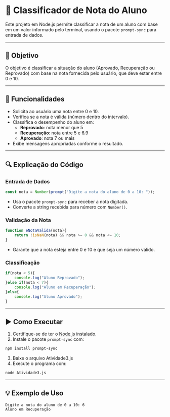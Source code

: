 # 📘 Classificador de Nota do Aluno

Este projeto em Node.js permite classificar a nota de um aluno com base em um valor informado pelo terminal, usando o pacote `prompt-sync` para entrada de dados.

---

## 🎯 Objetivo

O objetivo é classificar a situação do aluno (Aprovado, Recuperação ou Reprovado) com base na nota fornecida pelo usuário, que deve estar entre 0 e 10.

---

## 🧩 Funcionalidades

- Solicita ao usuário uma nota entre 0 e 10.
- Verifica se a nota é válida (número dentro do intervalo).
- Classifica o desempenho do aluno em:
  - **Reprovado**: nota menor que 5
  - **Recuperação**: nota entre 5 e 6.9
  - **Aprovado**: nota 7 ou mais
- Exibe mensagens apropriadas conforme o resultado.

---

## 🔍 Explicação do Código

### Entrada de Dados

```js
const nota = Number(prompt("Digite a nota do aluno de 0 a 10: "));
```

- Usa o pacote `prompt-sync` para receber a nota digitada.
- Converte a string recebida para número com `Number()`.

### Validação da Nota

```js
function eNotaValida(nota){
    return !isNaN(nota) && nota >= 0 && nota <= 10;
}
```

- Garante que a nota esteja entre 0 e 10 e que seja um número válido.

### Classificação

```js
if(nota < 5){
    console.log("Aluno Reprovado");
}else if(nota < 7){
    console.log("Aluno em Recuperação");
}else{
    console.log("Aluno Aprovado");
}
```

---

## ▶️ Como Executar

1. Certifique-se de ter o [Node.js](https://nodejs.org/) instalado.
2. Instale o pacote `prompt-sync` com:

```bash
npm install prompt-sync
```

3. Baixe o arquivo Atividade3.js
4. Execute o programa com:

```bash
node Atividade3.js
```

---

## 💡 Exemplo de Uso

```
Digite a nota do aluno de 0 a 10: 6
Aluno em Recuperação
```